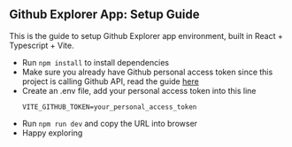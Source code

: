 ## Github Explorer App: Setup Guide

This is the guide to setup Github Explorer app environment, built in React + Typescript + Vite. 

- Run ``npm install`` to install dependencies
- Make sure you already have Github personal access token since this project is calling Github API, read the guide [here](https://docs.github.com/en/authentication/keeping-your-account-and-data-secure/managing-your-personal-access-tokens)
- Create an .env file, add your personal access token into this line
    ```
    VITE_GITHUB_TOKEN=your_personal_access_token
    ```
- Run ``npm run dev`` and copy the URL into browser
- Happy exploring